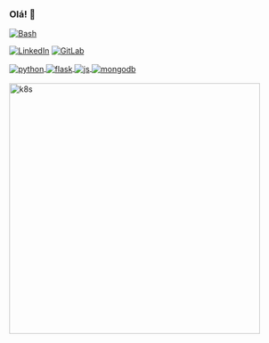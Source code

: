 ### Olá! 👋
[![Bash](https://img.shields.io/badge/Made%20with-Bash-1f425f.svg)](#)

[![LinkedIn](https://img.shields.io/badge/LinkedIn-0077B5?style=for-the-badge&logo=linkedin&logoColor=white)](https://www.linkedin.com/in/rcaldas-com/)
[![GitLab](https://img.shields.io/badge/GitLab-330F63?style=for-the-badge&logo=gitlab&logoColor=white)](https://gitlab.com/rcaldas)

<a href="#">
  <div style="display: inline_block">
    <img align="center" alt="python" src="https://img.shields.io/badge/Python-3776AB?style=for-the-badge&logo=python&logoColor=white"/>
    <img align="center" alt="flask" src="https://img.shields.io/badge/Flask-000000?style=for-the-badge&logo=flask&logoColor=white" />
    <img align="center" alt="js" src="https://img.shields.io/badge/JavaScript-F7DF1E?style=for-the-badge&logo=javascript&logoColor=black" />
    <img align="center" alt="mongodb" src="https://img.shields.io/badge/MongoDB-4EA94B?style=for-the-badge&logo=mongodb&logoColor=white" />
  </div><br/>

  <img align="center" alt="k8s" src="https://rcaldas.com/icons/docker-kubernetes.png" width="450"/>
</a>
